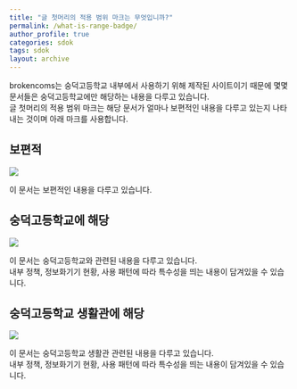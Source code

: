 ```yaml
---
title: "글 첫머리의 적용 범위 마크는 무엇입니까?"
permalink: /what-is-range-badge/
author_profile: true
categories: sdok
tags: sdok
layout: archive
---
```


brokencoms는 숭덕고등학교 내부에서 사용하기 위해 제작된 사이트이기 때문에 몇몇 문서들은 숭덕고등학교에만 해당하는 내용을 다루고 있습니다.  
글 첫머리의 적용 범위 마크는 해당 문서가 얼마나 보편적인 내용을 다루고 있는지 나타내는 것이며 아래 마크를 사용합니다.

## 보편적
![](https://img.shields.io/badge/%EC%A0%81%EC%9A%A9%20%EB%B2%94%EC%9C%84-%EB%B3%B4%ED%8E%B8%EC%A0%81-brightgreen.svg)

이 문서는 보편적인 내용을 다루고 있습니다.

## 숭덕고등학교에 해당
![](https://img.shields.io/badge/%EC%A0%81%EC%9A%A9%20%EB%B2%94%EC%9C%84-%EC%88%AD%EB%8D%95%EA%B3%A0%EB%93%B1%ED%95%99%EA%B5%90-828BFF.svg)

이 문서는 숭덕고등학교와 관련된 내용을 다루고 있습니다.  
내부 정책, 정보화기기 현황, 사용 패턴에 따라 특수성을 띄는 내용이 담겨있을 수 있습니다.

## 숭덕고등학교 생활관에 해당
![](https://img.shields.io/badge/%EC%A0%81%EC%9A%A9%20%EB%B2%94%EC%9C%84-%EC%88%AD%EB%8D%95%EA%B3%A0%EB%93%B1%ED%95%99%EA%B5%90%20%EC%83%9D%ED%99%9C%EA%B4%80-769DE8.svg)

이 문서는 숭덕고등학교 생활관 관련된 내용을 다루고 있습니다.  
내부 정책, 정보화기기 현황, 사용 패턴에 따라 특수성을 띄는 내용이 담겨있을 수 있습니다.
